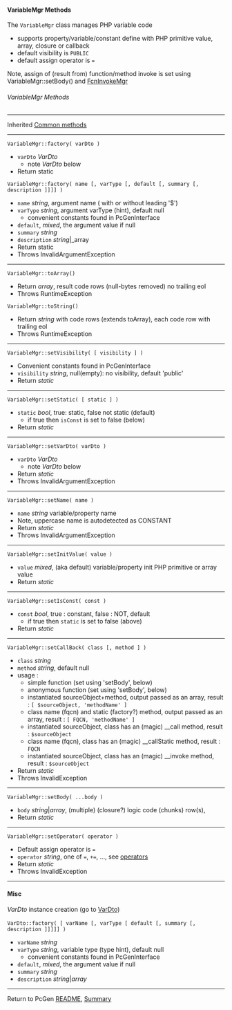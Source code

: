 [comment]: # (This file is part of PcGen, PHP Code Generation support package. Copyright 2020 Kjell-Inge Gustafsson, kigkonsult, All rights reserved, licence GPL 3.0)

#### VariableMgr Methods

The ```VariableMgr``` class manages PHP variable code
* supports property/variable/constant define with PHP primitive value, array, closure or callback
* default visibility is ```PUBLIC```  
* default assign operator is ```=```  

Note, assign of (result from) function/method invoke is set using VariableMgr::setBody() and [FcnInvokeMgr]

###### VariableMgr Methods

---
Inherited [Common methods]

---

```VariableMgr::factory( varDto )```
* ```varDto``` _VarDto_
    * note *VarDto* below
* Return static

```VariableMgr::factory( name [, varType [, default [, summary [, description ]]]] )```
* ```name``` _string_, argument name   ( with or without leading '$')
* ```varType``` _string_, argument varType (hint), default null
  * convenient constants found in PcGenInterface
* ```default```, _mixed_, the argument value if null
* ```summary``` _string_
* ```description``` _string_|_array
* Return static
* Throws InvalidArgumentException
---

```VariableMgr::toArray()```
* Return _array_, result code rows (null-bytes removed) no trailing eol
* Throws RuntimeException

```VariableMgr::toString()```
* Return _string_ with code rows (extends toArray), each code row with trailing eol
* Throws RuntimeException
---

```VariableMgr::setVisibility( [ visibility ] )```
* Convenient constants found in PcGenInterface
* ```visibility``` _string_, null(empty): no visibility, default 'public'  
* Return _static_
---

```VariableMgr::setStatic( [ static ] )```
* ```static``` _bool_, true: static, false not static (default)
  * if true then ```isConst``` is set to false (below)
* Return _static_
---

```VariableMgr::setVarDto( varDto )```
* ```varDto``` _VarDto_  
    * note *VarDto* below
* Return _static_
* Throws InvalidArgumentException
---

```VariableMgr::setName( name )```
* ```name``` _string_ variable/property name 
* Note, uppercase name is autodetected as CONSTANT
* Return _static_
* Throws InvalidArgumentException
---

```VariableMgr::setInitValue( value )```
* ```value``` _mixed_, (aka default) variable/property init PHP primitive or array value
* Return _static_
---

```VariableMgr::setIsConst( const )```
* ```const``` _bool_, true : constant, false : NOT, default 
  * if true then ```static``` is set to false (above)
* Return _static_
---

```VariableMgr::setCallBack( class [, method ] )```
* ```class``` _string_
* ```method``` _string_, default null
* usage :
  * simple function (set using 'setBody', below)
  * anonymous function (set using 'setBody', below)
  * instantiated sourceObject+method, output passed as an array, result : ```[ $sourceObject, 'methodName' ]```
  * class name (fqcn) and static (factory?) method, output passed as an array, result : ```[ FQCN, 'methodName' ]```
  * instantiated sourceObject, class has an (magic) __call method, result : ```$sourceObject```
  * class name (fqcn), class has an (magic) __callStatic method, result : ```FQCN```
  * instantiated sourceObject, class has an (magic) __invoke method, result : ```$sourceObject```
* Return _static_
* Throws InvalidException
---

```VariableMgr::setBody( ...body )```
* ```body``` _string_|_array_, (multiple) (closure?) logic code (chunks) row(s), 
* Return _static_
---

```VariableMgr::setOperator( operator )```
* Default assign operator is ```=```  
* ```operator``` _string_, one of ```=```, ```+=```, ..., see [operators]
* Return _static_
* Throws InvalidException
---

#### Misc
_VarDto_ instance creation (go to [VarDto])<br><br>
```VarDto::factory( [ varName [, varType [ default [, summary [, description ]]]]] )```
* ```varName``` _string_
* ```varType``` _string_, variable type (type hint), default null
  * convenient constants found in PcGenInterface
* ```default```, _mixed_, the argument value if null
* ```summary``` _string_
* ```description``` _string_|_array_
---

Return to PcGen [README], [Summary] 

[Common methods]:CommonMethods.md
[FcnInvokeMgr]:FcnInvokeMgr.md
[operators]:https://www.php.net/manual/en/language.operators.assignment.php
[README]:../README.md
[Summary]:Summary.md
[VarDto]:VarDto.md

